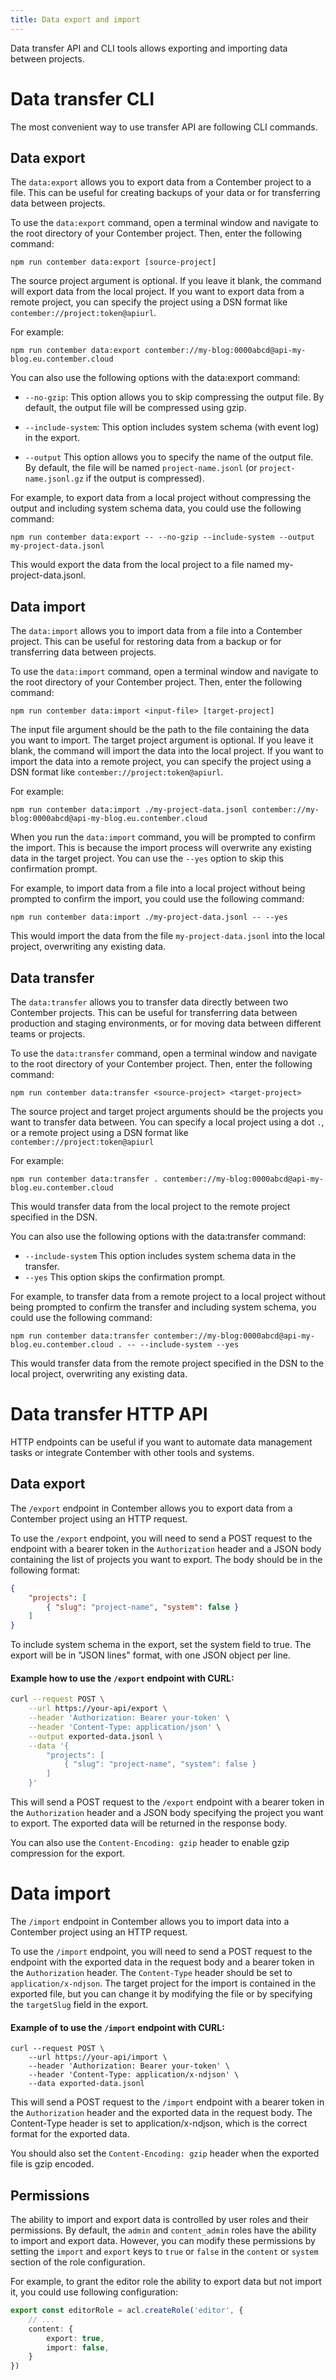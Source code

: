 ```yaml
---
title: Data export and import
---
```


Data transfer API and CLI tools allows exporting and importing data between projects.

# Data transfer CLI

The most convenient way to use transfer API are following CLI commands.

## Data export
The `data:export` allows you to export data from a Contember project to a file. This can be useful for creating backups of your data or for transferring data between projects.

To use the `data:export` command, open a terminal window and navigate to the root directory of your Contember project. Then, enter the following command:

```
npm run contember data:export [source-project]
```
The source project argument is optional. If you leave it blank, the command will export data from the local project. If you want to export data from a remote project, you can specify the project using a DSN format like `contember://project:token@apiurl`. 

For example:
```
npm run contember data:export contember://my-blog:0000abcd@api-my-blog.eu.contember.cloud
```

You can also use the following options with the data:export command:

- `--no-gzip`: This option allows you to skip compressing the output file. By default, the output file will be compressed using gzip.

- `--include-system`: This option includes system schema (with event log) in the export.

- `--output` This option allows you to specify the name of the output file. By default, the file will be named `project-name.jsonl` (or `project-name.jsonl.gz` if the output is compressed).

For example, to export data from a local project without compressing the output and including system schema data, you could use the following command:

```
npm run contember data:export -- --no-gzip --include-system --output my-project-data.jsonl
```
This would export the data from the local project to a file named my-project-data.jsonl.

## Data import

The `data:import` allows you to import data from a file into a Contember project. This can be useful for restoring data from a backup or for transferring data between projects.

To use the `data:import` command, open a terminal window and navigate to the root directory of your Contember project. Then, enter the following command:

```
npm run contember data:import <input-file> [target-project]
```
The input file argument should be the path to the file containing the data you want to import. The target project argument is optional. If you leave it blank, the command will import the data into the local project. If you want to import the data into a remote project, you can specify the project using a DSN format like `contember://project:token@apiurl`. 

For example:
```
npm run contember data:import ./my-project-data.jsonl contember://my-blog:0000abcd@api-my-blog.eu.contember.cloud
```
When you run the `data:import` command, you will be prompted to confirm the import. This is because the import process will overwrite any existing data in the target project. You can use the `--yes` option to skip this confirmation prompt.

For example, to import data from a file into a local project without being prompted to confirm the import, you could use the following command:

```
npm run contember data:import ./my-project-data.jsonl -- --yes
```

This would import the data from the file `my-project-data.jsonl` into the local project, overwriting any existing data.

## Data transfer

The `data:transfer` allows you to transfer data directly between two Contember projects. This can be useful for transferring data between production and staging environments, or for moving data between different teams or projects.

To use the `data:transfer` command, open a terminal window and navigate to the root directory of your Contember project. Then, enter the following command:
```
npm run contember data:transfer <source-project> <target-project>
```
The source project and target project arguments should be the projects you want to transfer data between. You can specify a local project using a dot `.`, or a remote project using a DSN format like `contember://project:token@apiurl` 

For example:
```
npm run contember data:transfer . contember://my-blog:0000abcd@api-my-blog.eu.contember.cloud
```
This would transfer data from the local project to the remote project specified in the DSN.

You can also use the following options with the data:transfer command:
- `--include-system` This option includes system schema data in the transfer.
- `--yes` This option skips the confirmation prompt.

For example, to transfer data from a remote project to a local project without being prompted to confirm the transfer and including system schema, you could use the following command:

```
npm run contember data:transfer contember://my-blog:0000abcd@api-my-blog.eu.contember.cloud . -- --include-system --yes
```
This would transfer data from the remote project specified in the DSN to the local project, overwriting any existing data.

# Data transfer HTTP API

HTTP endpoints can be useful if you want to automate data management tasks or integrate Contember with other tools and systems.

## Data export

The `/export` endpoint in Contember allows you to export data from a Contember project using an HTTP request.

To use the `/export` endpoint, you will need to send a POST request to the endpoint with a bearer token in the `Authorization` header and a JSON body containing the list of projects you want to export. The body should be in the following format:

```json
{
	"projects": [
		{ "slug": "project-name", "system": false }
	]
}
```
To include system schema in the export, set the system field to true. The export will be in "JSON lines" format, with one JSON object per line.

#### Example how to use the `/export` endpoint with CURL:

```bash
curl --request POST \
	--url https://your-api/export \
	--header 'Authorization: Bearer your-token' \
	--header 'Content-Type: application/json' \
	--output exported-data.jsonl \
	--data '{
		"projects": [
			{ "slug": "project-name", "system": false }
		]
	}'
```
This will send a POST request to the `/export` endpoint with a bearer token in the `Authorization` header and a JSON body specifying the project you want to export. The exported data will be returned in the response body.

You can also use the `Content-Encoding: gzip` header to enable gzip compression for the export. 

# Data import

The `/import` endpoint in Contember allows you to import data into a Contember project using an HTTP request.

To use the `/import` endpoint, you will need to send a POST request to the endpoint with the exported data in the request body and a bearer token in the `Authorization` header. The `Content-Type` header should be set to `application/x-ndjson`. The target project for the import is contained in the exported file, but you can change it by modifying the file or by specifying the `targetSlug` field in the export.

#### Example of to use the `/import` endpoint with CURL:

```
curl --request POST \
	--url https://your-api/import \
	--header 'Authorization: Bearer your-token' \
	--header 'Content-Type: application/x-ndjson' \
	--data exported-data.jsonl
```
This will send a POST request to the `/import` endpoint with a bearer token in the `Authorization` header and the exported data in the request body. The Content-Type header is set to application/x-ndjson, which is the correct format for the exported data.

You should also set the `Content-Encoding: gzip` header when the exported file is gzip encoded.

## Permissions

The ability to import and export data is controlled by user roles and their permissions. By default, the `admin` and `content_admin` roles have the ability to import and export data. However, you can modify these permissions by setting the `import` and `export` keys to `true` or `false` in the `content` or `system` section of the role configuration.

For example, to grant the editor role the ability to export data but not import it, you could use following configuration:

```typescript
export const editorRole = acl.createRole('editor', {
	// ...
	content: {
		export: true,
		import: false,
	}
})
```
